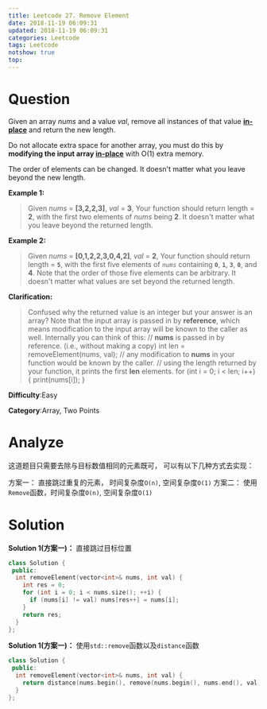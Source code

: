 ```yaml
---
title: Leetcode 27. Remove Element
date: 2018-11-19 06:09:31
updated: 2018-11-19 06:09:31
categories: Leetcode
tags: Leetcode
notshow: true
top:
---
```


# Question

Given an array  _nums_  and a value  _val_, remove all instances of that value  [**in-place**](https://en.wikipedia.org/wiki/In-place_algorithm)  and return the new length.

Do not allocate extra space for another array, you must do this by  **modifying the input array  [in-place](https://en.wikipedia.org/wiki/In-place_algorithm)**  with O(1) extra memory.

The order of elements can be changed. It doesn't matter what you leave beyond the new length.

**Example 1:**

> Given _nums_ = **[3,2,2,3]**, _val_ = **3**,
> Your function should return length = **2**, with the first two elements of _nums_ being **2**.
> It doesn't matter what you leave beyond the returned length.

**Example 2:**

> Given _nums_ = **[0,1,2,2,3,0,4,2]**, _val_ = **2**,
> Your function should return length = **`5`**, with the first five elements of _`nums`_ containing **`0`**, **`1`**, **`3`**, **`0`**, and **4**.
> Note that the order of those five elements can be arbitrary.
> It doesn't matter what values are set beyond the returned length.

**Clarification:**

> Confused why the returned value is an integer but your answer is an array?
> Note that the input array is passed in by  **reference**, which means modification to the input array will be known to the caller as well.
>Internally you can think of this:
> // **nums** is passed in by reference. (i.e., without making a copy)
> int len = removeElement(nums, val);
> // any modification to **nums** in your function would be known by the caller.
> // using the length returned by your function, it prints the first **len** elements.
> for (int i = 0; i < len; i++) {
    print(nums[i]);
> }

**Difficulty**:Easy

**Category**:Array, Two Points

<!-- more -->

# Analyze

这道题目只需要去除与目标数值相同的元素既可， 可以有以下几种方式去实现：

方案一： 直接跳过重复的元素， 时间复杂度`O(n)`, 空间复杂度`O(1)`
方案二： 使用`Remove`函数，时间复杂度`O(n)`, 空间复杂度`O(1)`

# Solution

**Solution 1(方案一)：** 直接跳过目标位置

```cpp
class Solution {
 public:
  int removeElement(vector<int>& nums, int val) {
    int res = 0;
    for (int i = 0; i < nums.size(); ++i) {
      if (nums[i] != val) nums[res++] = nums[i];
    }
    return res;
  }
};
```

**Solution 1(方案一)：** 使用`std::remove`函数以及`distance`函数

```cpp
class Solution {
 public:
  int removeElement(vector<int>& nums, int val) {
    return distance(nums.begin(), remove(nums.begin(), nums.end(), val));
  }
};
```
